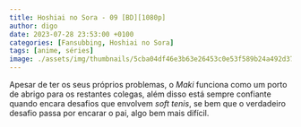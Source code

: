 ```yaml
---
title: Hoshiai no Sora - 09 [BD][1080p]
author: digo
date: 2023-07-28 23:53:00 +0100
categories: [Fansubbing, Hoshiai no Sora] 
tags: [anime, séries]
image: ./assets/img/thumbnails/5cba04df46e3b63e26453c0e53f589b24a492d37.jpeg
---
```

 
Apesar de ter os seus próprios problemas, o *Maki* funciona como um porto de abrigo para os restantes colegas, além disso está sempre confiante quando encara desafios que envolvem *soft tenis*, se bem que o verdadeiro desafio passa por encarar o pai, algo bem mais difícil. 